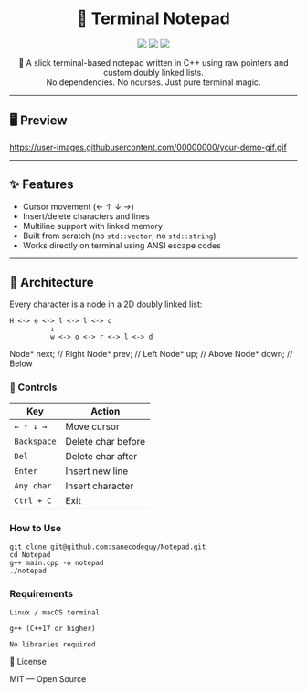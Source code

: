 <h1 align="center">
  🧠 Terminal Notepad
</h1>

<p align="center">
  <img src="https://img.shields.io/badge/C++-17-blue?style=for-the-badge&logo=c%2B%2B">
  <img src="https://img.shields.io/badge/terminal-based-lightgrey?style=for-the-badge&logo=gnubash">
  <img src="https://img.shields.io/github/license/sanecodeguy/Terminal-Notepad?style=for-the-badge">
</p>

<p align="center">
  🚀 A slick terminal-based notepad written in C++ using raw pointers and custom doubly linked lists.<br>
  No dependencies. No ncurses. Just pure terminal magic.
</p>

---

## 🖥️ Preview

https://user-images.githubusercontent.com/00000000/your-demo-gif.gif  

---

## ✨ Features

- Cursor movement (← ↑ ↓ →) 
- Insert/delete characters and lines
- Multiline support with linked memory
- Built from scratch (no `std::vector`, no `std::string`)
- Works directly on terminal using ANSI escape codes

---

## 🧠 Architecture

Every character is a node in a 2D doubly linked list:

```text
H <-> e <-> l <-> l <-> o
          ↓
          w <-> o <-> r <-> l <-> d
```
Node* next;  // Right
Node* prev;  // Left
Node* up;    // Above
Node* down;  // Below

### 🚦 Controls

| Key         | Action             |
| ----------- | ------------------ |
| `← ↑ ↓ →`   | Move cursor        |
| `Backspace` | Delete char before |
| `Del`       | Delete char after  |
| `Enter`     | Insert new line    |
| `Any char`  | Insert character   |
| `Ctrl + C`  | Exit               |

### How to Use
```
git clone git@github.com:sanecodeguy/Notepad.git
cd Notepad
g++ main.cpp -o notepad
./notepad
```
### Requirements

    Linux / macOS terminal

    g++ (C++17 or higher)

    No libraries required

📜 License

MIT — Open Source

